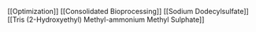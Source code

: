 [[Optimization]]
[[Consolidated Bioprocessing]]
[[Sodium Dodecylsulfate]]
[[Tris (2-Hydroxyethyl) Methyl-ammonium Methyl Sulphate]]
